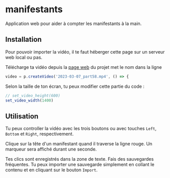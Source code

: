 # manifestants

Application web pour aider à compter les manifestants à la main.

## Installation

Pour pouvoir importer la vidéo, il te faut héberger cette page sur un serveur web local ou pas.

Télécharge ta vidéo depuis la [page web](https://www.irif.fr/~charbit/ComptageManifs/Comptage.html) du projet met le nom dans la ligne

```javascript
video = p.createVideo('2023-03-07_part58.mp4', () => {
```

Selon la taille de ton écran, tu peux modifier cette partie du code :

```javascript
// set_video_height(600)
set_video_width(1400)
```

## Utilisation

Tu peux controller la vidéo avec les trois boutons ou avec touches `Left`, `Bottom` et `Right`, respectivement.

Clique sur la tête d'un manifestant quand il traverse la ligne rouge. Un marqueur sera affiché durant une seconde.

Tes clics sont enregistrés dans la zone de texte. Fais des sauvegardes fréquentes. Tu peux importer une sauvegarde simplement en collant le contenu et en cliquant sur le bouton `Import`.
